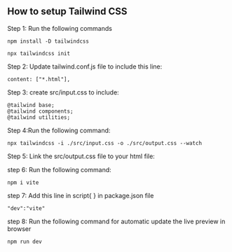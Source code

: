 ## How to setup Tailwind CSS

Step 1: Run the following commands

``` 
npm install -D tailwindcss
```
```
npx tailwindcss init
```

Step 2: Update tailwind.conf.js file to include this line:
```
content: ["*.html"],
```

Step 3: create src/input.css to include:
```
@tailwind base;
@tailwind components;
@tailwind utilities;
```

Step 4:Run the following command:
```
npx tailwindcss -i ./src/input.css -o ./src/output.css --watch
```

Step 5: Link the src/output.css file to your html file:

step 6: Run the following command:
```
npm i vite
```

step 7: Add this line in script{ } in package.json file
```
"dev":"vite"
```

step 8: Run the following command for automatic update the live preview in browser
```
npm run dev
```
